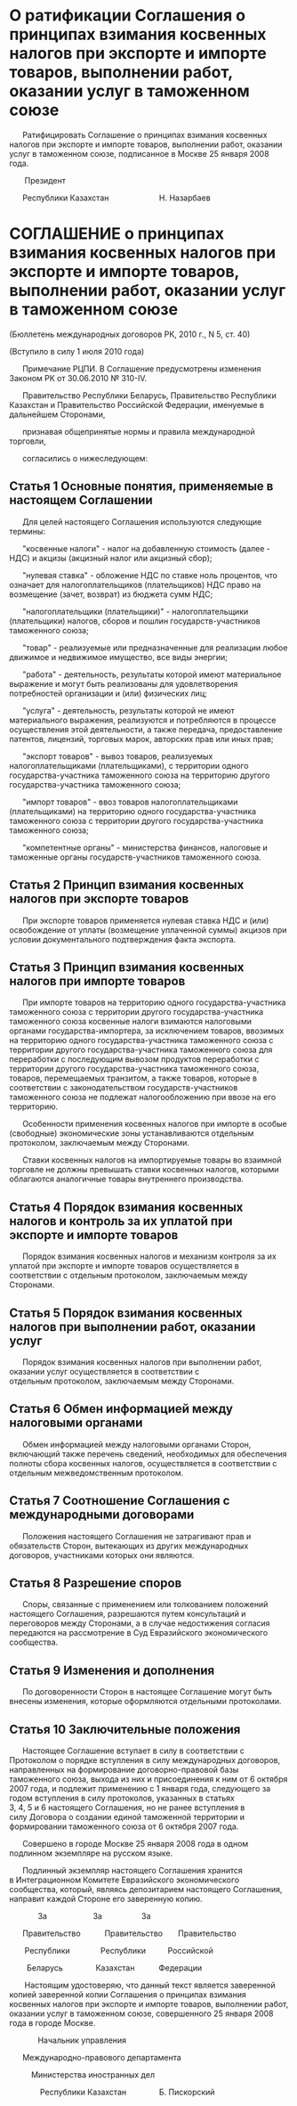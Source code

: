 # О ратификации Соглашения о принципах взимания косвенных налогов при экспорте и импорте товаров, выполнении работ, оказании услуг в таможенном союзе

      Ратифицировать Соглашение о принципах взимания косвенных налогов при экспорте и импорте товаров, выполнении работ, оказании услуг в таможенном союзе, подписанное в Москве 25 января 2008 года.

       Президент

      Республики Казахстан                       Н. Назарбаев

# СОГЛАШЕНИЕ о принципах взимания косвенных налогов при экспорте и импорте товаров, выполнении работ, оказании услуг в таможенном союзе

(Бюллетень международных договоров РК, 2010 г., N 5, ст. 40)

(Вступило в силу 1 июля 2010 года)

      Примечание РЦПИ. В Соглашение предусмотрены изменения Законом РК от 30.06.2010 № 310-IV.

      Правительство Республики Беларусь, Правительство Республики Казахстан и Правительство Российской Федерации, именуемые в дальнейшем Сторонами,

      признавая общепринятые нормы и правила международной торговли,

      согласились о нижеследующем:

## Статья 1 Основные понятия, применяемые в настоящем Соглашении

      Для целей настоящего Соглашения используются следующие термины:

      "косвенные налоги" - налог на добавленную стоимость (далее - НДС) и акцизы (акцизный налог или акцизный сбор);

      "нулевая ставка" - обложение НДС по ставке ноль процентов, что означает для налогоплательщиков (плательщиков) НДС право на возмещение (зачет, возврат) из бюджета сумм НДС;

      "налогоплательщики (плательщики)" - налогоплательщики (плательщики) налогов, сборов и пошлин государств-участников таможенного союза;

      "товар" - реализуемые или предназначенные для реализации любое движимое и недвижимое имущество, все виды энергии;

      "работа" - деятельность, результаты которой имеют материальное выражение и могут быть реализованы для удовлетворения потребностей организации и (или) физических лиц;

      "услуга" - деятельность, результаты которой не имеют материального выражения, реализуются и потребляются в процессе осуществления этой деятельности, а также передача, предоставление патентов, лицензий, торговых марок, авторских прав или иных прав;

      "экспорт товаров" - вывоз товаров, реализуемых налогоплательщиками (плательщиками), с территории одного государства-участника таможенного союза на территорию другого государства-участника таможенного союза;

      "импорт товаров" - ввоз товаров налогоплательщиками (плательщиками) на территорию одного государства-участника таможенного союза с территории другого государства-участника таможенного союза;

      "компетентные органы" - министерства финансов, налоговые и таможенные органы государств-участников таможенного союза.

## Статья 2 Принцип взимания косвенных налогов при экспорте товаров

      При экспорте товаров применяется нулевая ставка НДС и (или) освобождение от уплаты (возмещение уплаченной суммы) акцизов при условии документального подтверждения факта экспорта.

## Статья 3 Принцип взимания косвенных налогов при импорте товаров

      При импорте товаров на территорию одного государства-участника таможенного союза с территории другого государства-участника таможенного союза косвенные налоги взимаются налоговыми органами государства-импортера, за исключением товаров, ввозимых на территорию одного государства-участника таможенного союза с территории другого государства-участника таможенного союза для переработки с последующим вывозом продуктов переработки с территории другого государства-участника таможенного союза, товаров, перемещаемых транзитом, а также товаров, которые в соответствии с законодательством государств-участников таможенного союза не подлежат налогообложению при ввозе на его территорию.

      Особенности применения косвенных налогов при импорте в особые (свободные) экономические зоны устанавливаются отдельным протоколом, заключаемым между Сторонами.

      Ставки косвенных налогов на импортируемые товары во взаимной торговле не должны превышать ставки косвенных налогов, которыми облагаются аналогичные товары внутреннего производства.

## Статья 4 Порядок взимания косвенных налогов и контроль за их уплатой при экспорте и импорте товаров

      Порядок взимания косвенных налогов и механизм контроля за их уплатой при экспорте и импорте товаров осуществляется в соответствии с отдельным протоколом, заключаемым между Сторонами.

## Статья 5 Порядок взимания косвенных налогов при выполнении работ, оказании услуг

      Порядок взимания косвенных налогов при выполнении работ, оказании услуг осуществляется в соответствии с отдельным протоколом, заключаемым между Сторонами.

## Статья 6 Обмен информацией между налоговыми органами

      Обмен информацией между налоговыми органами Сторон, включающий также перечень сведений, необходимых для обеспечения полноты сбора косвенных налогов, осуществляется в соответствии с отдельным межведомственным протоколом.

## Статья 7 Соотношение Соглашения с международными договорами

      Положения настоящего Соглашения не затрагивают прав и обязательств Сторон, вытекающих из других международных договоров, участниками которых они являются.

## Статья 8 Разрешение споров

      Споры, связанные с применением или толкованием положений настоящего Соглашения, разрешаются путем консультаций и переговоров между Сторонами, а в случае недостижения согласия передаются на рассмотрение в Суд Евразийского экономического сообщества.

## Статья 9 Изменения и дополнения

      По договоренности Сторон в настоящее Соглашение могут быть внесены изменения, которые оформляются отдельными протоколами.

## Статья 10 Заключительные положения

      Настоящее Соглашение вступает в силу в соответствии с Протоколом о порядке вступления в силу международных договоров, направленных на формирование договорно-правовой базы таможенного союза, выхода из них и присоединения к ним от 6 октября 2007 года, и подлежит применению с 1 января года, следующего за годом вступления в силу протоколов, указанных в статьях 3, 4, 5 и 6 настоящего Соглашения, но не paнее вступления в силу Договора о создании единой таможенной территории и формировании таможенного союза от 6 октября 2007 года.

      Совершено в городе Москве 25 января 2008 года в одном подлинном экземпляре на русском языке.

      Подлинный экземпляр настоящего Соглашения хранится в Интеграционном Комитете Евразийского экономического сообщества, который, являясь депозитарием настоящего Соглашения, направит каждой Стороне его заверенную копию.

             За                     За                  За

      Правительство           Правительство       Правительство

       Республики              Республики          Российской

        Беларусь               Казахстан           Федерации

       Настоящим удостоверяю, что данный текст является заверенной копией заверенной копии Соглашения о принципах взимания косвенных налогов при экспорте и импорте товаров, выполнении работ, оказании услуг в таможенном союзе, совершенного 25 января 2008 года в городе Москве.

             Начальник управления

      Международно-правового департамента

          Министерства иностранных дел

              Республики Казахстан               Б. Пискорский

